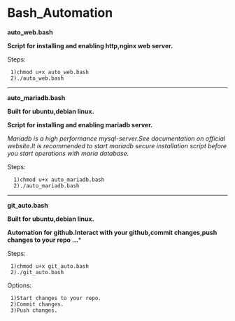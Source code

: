# Bash_Automation


**auto_web.bash**

**Script for installing and enabling http,nginx web server.**


Steps:

     1)chmod u+x auto_web.bash 
     2)./auto_web.bash

_____________________________________________________________________________________________


**auto_mariadb.bash**

**Built for ubuntu,debian linux.**

**Script for installing  and enabling mariadb server.**

*Mariadb is a high performance mysql-server.See documentation on official website.It is recommended to start mariadb secure installation script
before you start operations with maria database.*

Steps:
     
      1)chmod u+x auto_mariadb.bash 
      2)./auto_mariadb.bash 
      
______________________________________________________________________________________________

**git_auto.bash**

**Built for ubuntu,debian linux.**

**Automation for github.Interact with your github,commit changes,push changes to your repo ...***

Steps:
     
     1)chmod u+x git_auto.bash 
     2)./git_auto.bash 

Options:
     
     1)Start changes to your repo.
     2)Commit changes.
     3)Push changes.
     
    








